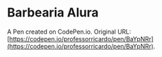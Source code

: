 # Barbearia Alura

A Pen created on CodePen.io. Original URL: [https://codepen.io/professorricardo/pen/BaYpNRr](https://codepen.io/professorricardo/pen/BaYpNRr).

